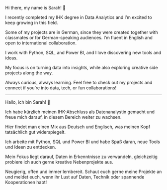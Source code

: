 Hi there, my name is Sarah! 👋

I recently completed my IHK degree in Data Analytics and I’m excited to keep growing in this field.

Some of my projects are in German, since they were created together with classmates or for German-speaking audiences. I’m fluent in English and open to international collaboration.

I work with Python, SQL, and Power BI, and I love discovering new tools and ideas. 

My focus is on turning data into insights, while also exploring creative side projects along the way.

Always curious, always learning. Feel free to check out my projects and connect if you’re into data, tech, or fun collaborations!

-------------------------------------------------------------------------------------------------------------------------------------------------------------------------------------

Hallo, ich bin Sarah! 👋

Ich habe kürzlich meinen IHK-Abschluss als Datenanalystin gemacht und freue mich darauf, in diesem Bereich weiter zu wachsen. 

Hier findet man einen Mix aus Deutsch und Englisch, was meinen Kopf tatsächlich gut widerspiegelt.

Ich arbeite mit Python, SQL und Power BI und habe Spaß daran, neue Tools und Ideen zu entdecken.

Mein Fokus liegt darauf, Daten in Erkenntnisse zu verwandeln, gleichzeitig probiere ich auch gerne kreative Nebenprojekte aus.

Neugierig, offen und immer lernbereit. Schaut euch gerne meine Projekte an und meldet euch, wenn ihr Lust auf Daten, Technik oder spannende Kooperationen habt!
<!---
itiszara/itiszara is a ✨ special ✨ repository because its `README.md` (this file) appears on your GitHub profile.
You can click the Preview link to take a look at your changes.
--->
